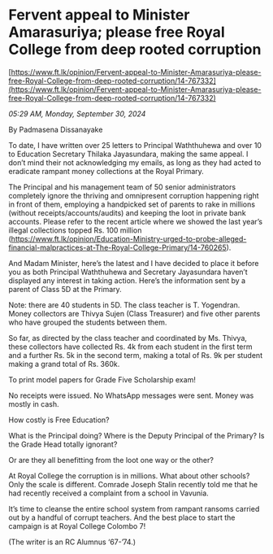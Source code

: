 # Fervent appeal to Minister Amarasuriya; please free Royal College from deep rooted corruption

[https://www.ft.lk/opinion/Fervent-appeal-to-Minister-Amarasuriya-please-free-Royal-College-from-deep-rooted-corruption/14-767332](https://www.ft.lk/opinion/Fervent-appeal-to-Minister-Amarasuriya-please-free-Royal-College-from-deep-rooted-corruption/14-767332)

*05:29 AM, Monday, September 30, 2024*

By Padmasena Dissanayake

To date, I have written over 25 letters to Principal Waththuhewa and over 10 to Education Secretary Thilaka Jayasundara, making the same appeal. I don’t mind their not acknowledging my emails, as long as they had acted to eradicate rampant money collections at the Royal Primary.

The Principal and his management team of 50 senior administrators completely ignore the thriving and omnipresent corruption happening right in front of them, employing a handpicked set of parents to rake in millions (without receipts/accounts/audits) and keeping the loot in private bank accounts. Please refer to the recent article where we showed the last year’s illegal collections topped Rs. 100 million (https://www.ft.lk/opinion/Education-Ministry-urged-to-probe-alleged-financial-malpractices-at-The-Royal-College-Primary/14-760265).

And Madam Minister, here’s the latest and I have decided to place it before you as both Principal Waththuhewa and Secretary Jayasundara haven’t displayed any interest in taking action. Here’s the information sent by a parent of Class 5D at the Primary.

Note: there are 40 students in 5D. The class teacher is T. Yogendran. Money collectors are Thivya Sujen (Class Treasurer) and five other parents who have grouped the students between them.

So far, as directed by the class teacher and coordinated by Ms. Thivya, these collectors have collected Rs. 4k from each student in the first term and a further Rs. 5k in the second term, making a total of Rs. 9k per student making a grand total of Rs. 360k.

To print model papers for Grade Five Scholarship exam!

No receipts were issued. No WhatsApp messages were sent. Money was mostly in cash.

How costly is Free Education?

What is the Principal doing? Where is the Deputy Principal of the Primary? Is the Grade Head totally ignorant?

Or are they all benefitting from the loot one way or the other?

At Royal College the corruption is in millions. What about other schools? Only the scale is different. Comrade Joseph Stalin recently told me that he had recently received a complaint from a school in Vavunia.

It’s time to cleanse the entire school system from rampant ransoms carried out by a handful of corrupt teachers. And the best place to start the campaign is at Royal College Colombo 7!

(The writer is an RC Alumnus ‘67-’74.)

